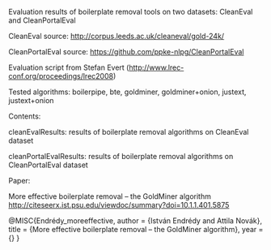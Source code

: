 Evaluation results of boilerplate removal tools on two datasets: CleanEval and CleanPortalEval

CleanEval source: 
http://corpus.leeds.ac.uk/cleaneval/gold-24k/ 

CleanPortalEval source: 
https://github.com/ppke-nlpg/CleanPortalEval

Evaluation script from Stefan Evert (http://www.lrec-conf.org/proceedings/lrec2008)


Tested algorithms:
 boilerpipe,
 bte,
 goldminer,
 goldminer+onion,
 justext,
 justext+onion


Contents:

cleanEvalResults: results of boilerplate removal algorithms on CleanEval dataset 

cleanPortalEvalResults: results of boilerplate removal algorithms on CleanPortalEval dataset 

Paper:

More effective boilerplate removal – the GoldMiner algorithm
http://citeseerx.ist.psu.edu/viewdoc/summary?doi=10.1.1.401.5875

@MISC{Endrédy_moreeffective,
    author = {István Endrédy and Attila Novák},
    title = {More effective boilerplate removal – the GoldMiner algorithm},
    year = {}
}


